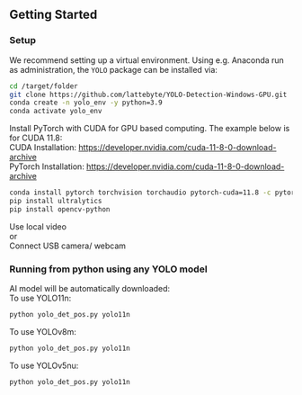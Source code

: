 ## Getting Started


### Setup
We recommend setting up a virtual environment. Using e.g. Anaconda run as administration, the `YOLO` package can be installed via:

```bash
cd /target/folder
git clone https://github.com/lattebyte/YOLO-Detection-Windows-GPU.git
conda create -n yolo_env -y python=3.9
conda activate yolo_env
```

Install PyTorch with CUDA for GPU based computing. The example below is for CUDA 11.8:  
CUDA Installation: https://developer.nvidia.com/cuda-11-8-0-download-archive  
PyTorch Installation: https://developer.nvidia.com/cuda-11-8-0-download-archive  

```bash
conda install pytorch torchvision torchaudio pytorch-cuda=11.8 -c pytorch -c nvidia
pip install ultralytics
pip install opencv-python
```

Use local video  
or  
Connect USB camera/ webcam

### Running from python using any YOLO model

AI model will be automatically downloaded:  
To use YOLO11n:  
```bash
python yolo_det_pos.py yolo11n
```
To use YOLOv8m:  
```bash
python yolo_det_pos.py yolo11n
```

To use YOLOv5nu:  
```bash
python yolo_det_pos.py yolo11n
```